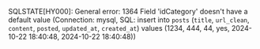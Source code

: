 
SQLSTATE[HY000]: General error: 1364 Field 'idCategory' doesn't have a default value (Connection: mysql, SQL: insert into `posts` (`title`, `url_clean`, `content`, `posted`, `updated_at`, `created_at`) values (1234, 444, 44, yes, 2024-10-22 18:40:48, 2024-10-22 18:40:48))